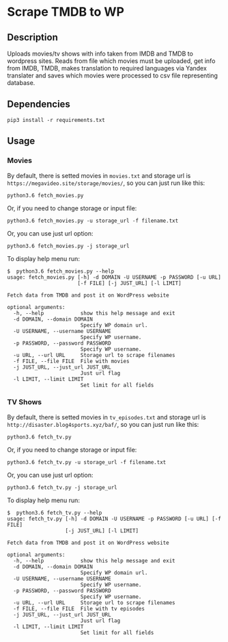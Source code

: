 # Scrape TMDB to WP
## Description
Uploads movies/tv shows with info taken from IMDB and TMDB to wordpress sites. Reads from file which movies must be uploaded, get info from IMDB, TMDB, makes translation to required languages via Yandex translater and saves which movies were processed to csv file representing database.

## Dependencies
```
pip3 install -r requirements.txt
```

## Usage
### Movies
By default, there is setted movies in `movies.txt` and storage url is `https://megavideo.site/storage/movies/`, so you can just run like this:

```
python3.6 fetch_movies.py
```

Or, if you need to change storage or input file:

```
python3.6 fetch_movies.py -u storage_url -f filename.txt
```

Or, you can use just url option:

```
python3.6 fetch_movies.py -j storage_url
```

To display help menu run:
```
$  python3.6 fetch_movies.py --help
usage: fetch_movies.py [-h] -d DOMAIN -U USERNAME -p PASSWORD [-u URL]
                       [-f FILE] [-j JUST_URL] [-l LIMIT]

Fetch data from TMDB and post it on WordPress website

optional arguments:
  -h, --help            show this help message and exit
  -d DOMAIN, --domain DOMAIN
                        Specify WP domain url.
  -U USERNAME, --username USERNAME
                        Specify WP username.
  -p PASSWORD, --password PASSWORD
                        Specify WP username.
  -u URL, --url URL     Storage url to scrape filenames
  -f FILE, --file FILE  File with movies
  -j JUST_URL, --just_url JUST_URL
                        Just url flag
  -l LIMIT, --limit LIMIT
                        Set limit for all fields
```

### TV Shows
By default, there is setted movies in `tv_episodes.txt` and storage url is `http://disaster.blog4sports.xyz/baf/`, so you can just run like this:

```
python3.6 fetch_tv.py
```

Or, if you need to change storage or input file:

```
python3.6 fetch_tv.py -u storage_url -f filename.txt
```

Or, you can use just url option:

```
python3.6 fetch_tv.py -j storage_url
```

To display help menu run:
```
$  python3.6 fetch_tv.py --help
usage: fetch_tv.py [-h] -d DOMAIN -U USERNAME -p PASSWORD [-u URL] [-f FILE]
                   [-j JUST_URL] [-l LIMIT]

Fetch data from TMDB and post it on WordPress website

optional arguments:
  -h, --help            show this help message and exit
  -d DOMAIN, --domain DOMAIN
                        Specify WP domain url.
  -U USERNAME, --username USERNAME
                        Specify WP username.
  -p PASSWORD, --password PASSWORD
                        Specify WP username.
  -u URL, --url URL     Storage url to scrape filenames
  -f FILE, --file FILE  File with tv episodes
  -j JUST_URL, --just_url JUST_URL
                        Just url flag
  -l LIMIT, --limit LIMIT
                        Set limit for all fields
```
